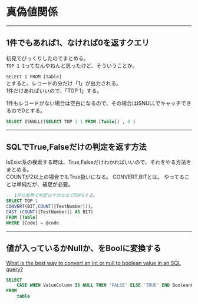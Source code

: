 # 真偽値関係

---

## 1件でもあれば1、なければ0を返すクエリ

初見でびっくりしたのでまとめる。  
`TOP 1 1`ってなんやねんと思ったけど、そういうことか。  

`SELECT 1 FROM [Table]`  
とすると、レコードの分だけ「1」が出力される。  
1件だけあればいいので、「TOP 1」する。  

1件もレコードがない場合は空白になるので、その場合はISNULLでキャッチできるので0とする。  

``` SQL
SELECT ISNULL((SELECT TOP 1 1 FROM [Table]) , 0 )
```

---

## SQLでTrue,Falseだけの判定を返す方法

IsExist系の検索する時は、True,Falseだけわかればいいので、それをやる方法をまとめる。  
COUNTが2以上の場合でもTrue扱いになる。
CONVERT,BITとは。
やってることは単純だが、補足が必要。  

``` SQL
-- 1件の有無で判定は十分なのでTOP1する。
SELECT TOP 1
CONVERT(BIT,COUNT([TestNumber])),
CAST (COUNT([TestNumber]) AS BIT)
FROM [Table]
WHERE [Code] = @code
```

---

## 値が入っているかNullか、をBoolに変換する

[What is the best way to convert an int or null to boolean value in an SQL query?](https://stackoverflow.com/questions/177956/what-is-the-best-way-to-convert-an-int-or-null-to-boolean-value-in-an-sql-query)  

``` SQL
SELECT 
    CASE WHEN ValueColumn IS NULL THEN 'FALSE' ELSE 'TRUE' END BooleanOutput 
FROM 
    table 
```
